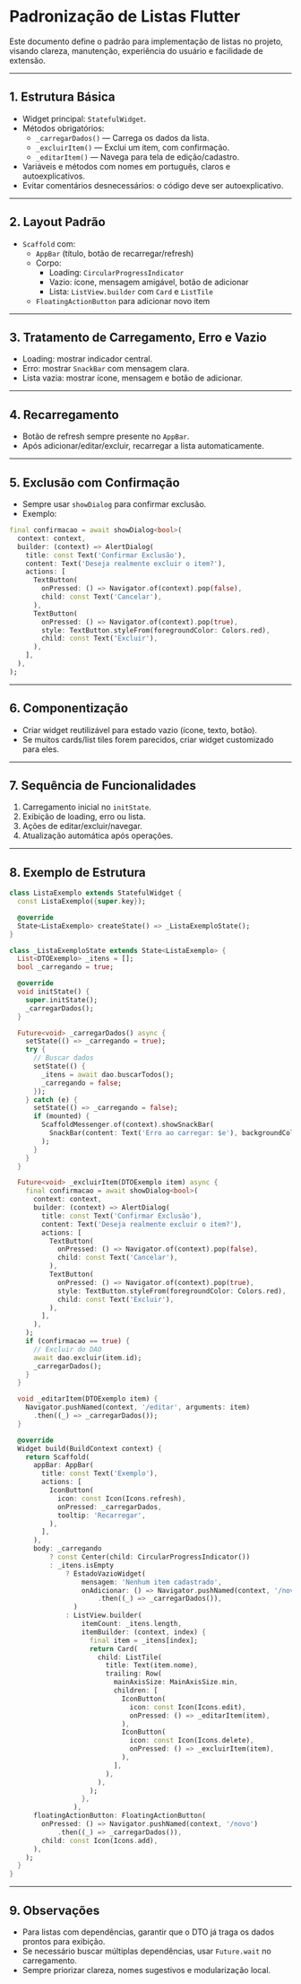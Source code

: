 # Padronização de Listas Flutter

Este documento define o padrão para implementação de listas no projeto, visando clareza, manutenção, experiência do usuário e facilidade de extensão.

---

## 1. Estrutura Básica

- Widget principal: `StatefulWidget`.
- Métodos obrigatórios:
  - `_carregarDados()` — Carrega os dados da lista.
  - `_excluirItem()` — Exclui um item, com confirmação.
  - `_editarItem()` — Navega para tela de edição/cadastro.
- Variáveis e métodos com nomes em português, claros e autoexplicativos.
- Evitar comentários desnecessários: o código deve ser autoexplicativo.

---

## 2. Layout Padrão

- `Scaffold` com:
  - `AppBar` (título, botão de recarregar/refresh)
  - Corpo:
    - Loading: `CircularProgressIndicator`
    - Vazio: ícone, mensagem amigável, botão de adicionar
    - Lista: `ListView.builder` com `Card` e `ListTile`
  - `FloatingActionButton` para adicionar novo item

---

## 3. Tratamento de Carregamento, Erro e Vazio

- Loading: mostrar indicador central.
- Erro: mostrar `SnackBar` com mensagem clara.
- Lista vazia: mostrar ícone, mensagem e botão de adicionar.

---

## 4. Recarregamento

- Botão de refresh sempre presente no `AppBar`.
- Após adicionar/editar/excluir, recarregar a lista automaticamente.

---

## 5. Exclusão com Confirmação

- Sempre usar `showDialog` para confirmar exclusão.
- Exemplo:

```dart
final confirmacao = await showDialog<bool>(
  context: context,
  builder: (context) => AlertDialog(
    title: const Text('Confirmar Exclusão'),
    content: Text('Deseja realmente excluir o item?'),
    actions: [
      TextButton(
        onPressed: () => Navigator.of(context).pop(false),
        child: const Text('Cancelar'),
      ),
      TextButton(
        onPressed: () => Navigator.of(context).pop(true),
        style: TextButton.styleFrom(foregroundColor: Colors.red),
        child: const Text('Excluir'),
      ),
    ],
  ),
);
```

---

## 6. Componentização

- Criar widget reutilizável para estado vazio (ícone, texto, botão).
- Se muitos cards/list tiles forem parecidos, criar widget customizado para eles.

---

## 7. Sequência de Funcionalidades

1. Carregamento inicial no `initState`.
2. Exibição de loading, erro ou lista.
3. Ações de editar/excluir/navegar.
4. Atualização automática após operações.

---

## 8. Exemplo de Estrutura

```dart
class ListaExemplo extends StatefulWidget {
  const ListaExemplo({super.key});

  @override
  State<ListaExemplo> createState() => _ListaExemploState();
}

class _ListaExemploState extends State<ListaExemplo> {
  List<DTOExemplo> _itens = [];
  bool _carregando = true;

  @override
  void initState() {
    super.initState();
    _carregarDados();
  }

  Future<void> _carregarDados() async {
    setState(() => _carregando = true);
    try {
      // Buscar dados
      setState(() {
        _itens = await dao.buscarTodos();
        _carregando = false;
      });
    } catch (e) {
      setState(() => _carregando = false);
      if (mounted) {
        ScaffoldMessenger.of(context).showSnackBar(
          SnackBar(content: Text('Erro ao carregar: $e'), backgroundColor: Colors.red),
        );
      }
    }
  }

  Future<void> _excluirItem(DTOExemplo item) async {
    final confirmacao = await showDialog<bool>(
      context: context,
      builder: (context) => AlertDialog(
        title: const Text('Confirmar Exclusão'),
        content: Text('Deseja realmente excluir o item?'),
        actions: [
          TextButton(
            onPressed: () => Navigator.of(context).pop(false),
            child: const Text('Cancelar'),
          ),
          TextButton(
            onPressed: () => Navigator.of(context).pop(true),
            style: TextButton.styleFrom(foregroundColor: Colors.red),
            child: const Text('Excluir'),
          ),
        ],
      ),
    );
    if (confirmacao == true) {
      // Excluir do DAO
      await dao.excluir(item.id);
      _carregarDados();
    }
  }

  void _editarItem(DTOExemplo item) {
    Navigator.pushNamed(context, '/editar', arguments: item)
      .then((_) => _carregarDados());
  }

  @override
  Widget build(BuildContext context) {
    return Scaffold(
      appBar: AppBar(
        title: const Text('Exemplo'),
        actions: [
          IconButton(
            icon: const Icon(Icons.refresh),
            onPressed: _carregarDados,
            tooltip: 'Recarregar',
          ),
        ],
      ),
      body: _carregando
          ? const Center(child: CircularProgressIndicator())
          : _itens.isEmpty
              ? EstadoVazioWidget(
                  mensagem: 'Nenhum item cadastrado',
                  onAdicionar: () => Navigator.pushNamed(context, '/novo')
                      .then((_) => _carregarDados()),
                )
              : ListView.builder(
                  itemCount: _itens.length,
                  itemBuilder: (context, index) {
                    final item = _itens[index];
                    return Card(
                      child: ListTile(
                        title: Text(item.nome),
                        trailing: Row(
                          mainAxisSize: MainAxisSize.min,
                          children: [
                            IconButton(
                              icon: const Icon(Icons.edit),
                              onPressed: () => _editarItem(item),
                            ),
                            IconButton(
                              icon: const Icon(Icons.delete),
                              onPressed: () => _excluirItem(item),
                            ),
                          ],
                        ),
                      ),
                    );
                  },
                ),
      floatingActionButton: FloatingActionButton(
        onPressed: () => Navigator.pushNamed(context, '/novo')
            .then((_) => _carregarDados()),
        child: const Icon(Icons.add),
      ),
    );
  }
}
```

---

## 9. Observações

- Para listas com dependências, garantir que o DTO já traga os dados prontos para exibição.
- Se necessário buscar múltiplas dependências, usar `Future.wait` no carregamento.
- Sempre priorizar clareza, nomes sugestivos e modularização local. 